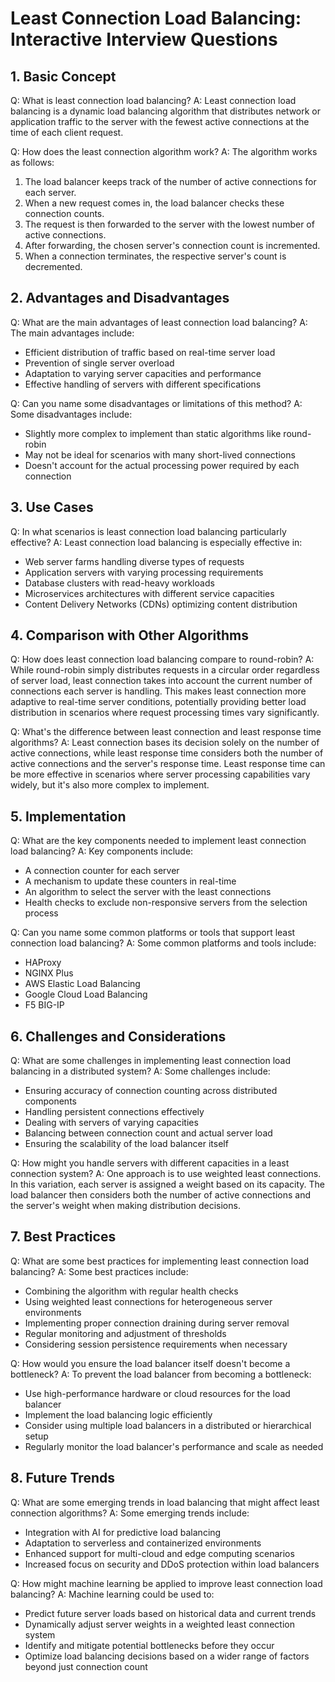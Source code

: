 # Least Connection Load Balancing: Interactive Interview Questions

## 1. Basic Concept

Q: What is least connection load balancing?
A: Least connection load balancing is a dynamic load balancing algorithm that distributes network or application traffic to the server with the fewest active connections at the time of each client request.

Q: How does the least connection algorithm work?
A: The algorithm works as follows:

1. The load balancer keeps track of the number of active connections for each server.
2. When a new request comes in, the load balancer checks these connection counts.
3. The request is then forwarded to the server with the lowest number of active connections.
4. After forwarding, the chosen server's connection count is incremented.
5. When a connection terminates, the respective server's count is decremented.

## 2. Advantages and Disadvantages

Q: What are the main advantages of least connection load balancing?
A: The main advantages include:

- Efficient distribution of traffic based on real-time server load
- Prevention of single server overload
- Adaptation to varying server capacities and performance
- Effective handling of servers with different specifications

Q: Can you name some disadvantages or limitations of this method?
A: Some disadvantages include:

- Slightly more complex to implement than static algorithms like round-robin
- May not be ideal for scenarios with many short-lived connections
- Doesn't account for the actual processing power required by each connection

## 3. Use Cases

Q: In what scenarios is least connection load balancing particularly effective?
A: Least connection load balancing is especially effective in:

- Web server farms handling diverse types of requests
- Application servers with varying processing requirements
- Database clusters with read-heavy workloads
- Microservices architectures with different service capacities
- Content Delivery Networks (CDNs) optimizing content distribution

## 4. Comparison with Other Algorithms

Q: How does least connection load balancing compare to round-robin?
A: While round-robin simply distributes requests in a circular order regardless of server load, least connection takes into account the current number of connections each server is handling. This makes least connection more adaptive to real-time server conditions, potentially providing better load distribution in scenarios where request processing times vary significantly.

Q: What's the difference between least connection and least response time algorithms?
A: Least connection bases its decision solely on the number of active connections, while least response time considers both the number of active connections and the server's response time. Least response time can be more effective in scenarios where server processing capabilities vary widely, but it's also more complex to implement.

## 5. Implementation

Q: What are the key components needed to implement least connection load balancing?
A: Key components include:

- A connection counter for each server
- A mechanism to update these counters in real-time
- An algorithm to select the server with the least connections
- Health checks to exclude non-responsive servers from the selection process

Q: Can you name some common platforms or tools that support least connection load balancing?
A: Some common platforms and tools include:

- HAProxy
- NGINX Plus
- AWS Elastic Load Balancing
- Google Cloud Load Balancing
- F5 BIG-IP

## 6. Challenges and Considerations

Q: What are some challenges in implementing least connection load balancing in a distributed system?
A: Some challenges include:

- Ensuring accuracy of connection counting across distributed components
- Handling persistent connections effectively
- Dealing with servers of varying capacities
- Balancing between connection count and actual server load
- Ensuring the scalability of the load balancer itself

Q: How might you handle servers with different capacities in a least connection system?
A: One approach is to use weighted least connections. In this variation, each server is assigned a weight based on its capacity. The load balancer then considers both the number of active connections and the server's weight when making distribution decisions.

## 7. Best Practices

Q: What are some best practices for implementing least connection load balancing?
A: Some best practices include:

- Combining the algorithm with regular health checks
- Using weighted least connections for heterogeneous server environments
- Implementing proper connection draining during server removal
- Regular monitoring and adjustment of thresholds
- Considering session persistence requirements when necessary

Q: How would you ensure the load balancer itself doesn't become a bottleneck?
A: To prevent the load balancer from becoming a bottleneck:

- Use high-performance hardware or cloud resources for the load balancer
- Implement the load balancing logic efficiently
- Consider using multiple load balancers in a distributed or hierarchical setup
- Regularly monitor the load balancer's performance and scale as needed

## 8. Future Trends

Q: What are some emerging trends in load balancing that might affect least connection algorithms?
A: Some emerging trends include:

- Integration with AI for predictive load balancing
- Adaptation to serverless and containerized environments
- Enhanced support for multi-cloud and edge computing scenarios
- Increased focus on security and DDoS protection within load balancers

Q: How might machine learning be applied to improve least connection load balancing?
A: Machine learning could be used to:

- Predict future server loads based on historical data and current trends
- Dynamically adjust server weights in a weighted least connection system
- Identify and mitigate potential bottlenecks before they occur
- Optimize load balancing decisions based on a wider range of factors beyond just connection count
